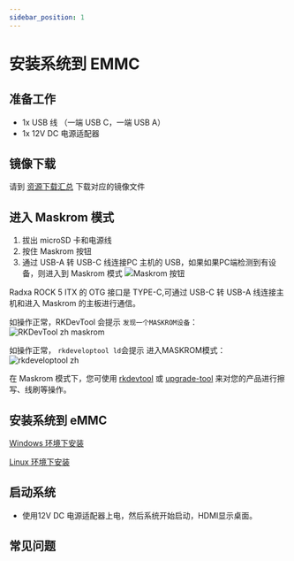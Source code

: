 ```yaml
---
sidebar_position: 1
---
```


# 安装系统到 EMMC

## 准备工作

- 1x USB 线 （一端 USB C，一端 USB A）
- 1x 12V DC 电源适配器

## 镜像下载

请到 [资源下载汇总](/rock5/rock5itx/getting-started/download.md) 下载对应的镜像文件

## 进入 Maskrom 模式

1. 拔出 microSD 卡和电源线
2. 按住 Maskrom 按钮
3. 通过 USB-A 转 USB-C 线连接PC 主机的 USB，如果如果PC端检测到有设备，则进入到 Maskrom 模式
   ![Maskrom 按钮](/img/rock5itx/rock5itx-maskrom.webp)

Radxa ROCK 5 ITX 的 OTG 接口是 TYPE-C,可通过 USB-C 转 USB-A 线连接主机和进入 Maskrom 的主板进行通信。

如操作正常，RKDevTool 会提示 `发现一个MASKROM设备`：
![RKDevTool zh maskrom](/img/configuration/rkdevtool-zh-maskrom.webp)

如操作正常， `rkdeveloptool ld`会提示 进入MASKROM模式：
![rkdeveloptool zh](/img/rock5itx/rock5itx-rkdeveloptool.webp)

在 Maskrom 模式下，您可使用 [rkdevtool](rkdevtool) 或 [upgrade-tool](upgrade-tool) 来对您的产品进行擦写、线刷等操作。

## 安装系统到 eMMC

[Windows 环境下安装](rkdevtool)

[Linux 环境下安装](rkdeveloptool)

## 启动系统

- 使用12V DC 电源适配器上电，然后系统开始启动，HDMI显示桌面。

## 常见问题
